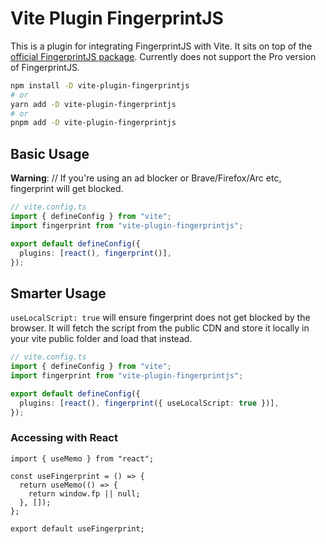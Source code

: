 # Vite Plugin FingerprintJS

This is a plugin for integrating FingerprintJS with Vite. It sits on top of the [official FingerprintJS package](https://www.npmjs.com/package/@fingerprintjs/fingerprintjs).
Currently does not support the Pro version of FingerprintJS.

```bash
npm install -D vite-plugin-fingerprintjs
# or
yarn add -D vite-plugin-fingerprintjs
# or
pnpm add -D vite-plugin-fingerprintjs
```

## Basic Usage

**Warning**: // If you're using an ad blocker or Brave/Firefox/Arc etc, fingerprint will get blocked.

```ts
// vite.config.ts
import { defineConfig } from "vite";
import fingerprint from "vite-plugin-fingerprintjs";

export default defineConfig({
  plugins: [react(), fingerprint()],
});
```

## Smarter Usage

`useLocalScript: true` will ensure fingerprint does not get blocked by the browser.
It will fetch the script from the public CDN and store it locally in your vite public folder and load that instead.

```ts
// vite.config.ts
import { defineConfig } from "vite";
import fingerprint from "vite-plugin-fingerprintjs";

export default defineConfig({
  plugins: [react(), fingerprint({ useLocalScript: true })],
});
```

### Accessing with React

```tsx
import { useMemo } from "react";

const useFingerprint = () => {
  return useMemo(() => {
    return window.fp || null;
  }, []);
};

export default useFingerprint;
```

